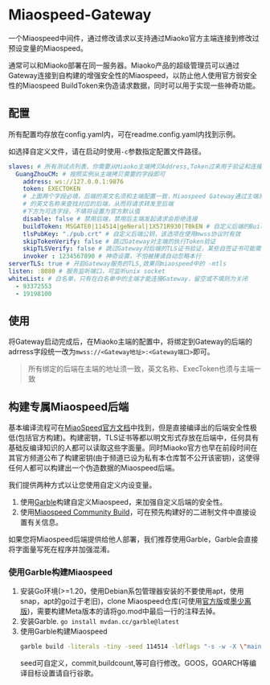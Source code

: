 # Miaospeed-Gateway

一个Miaospeed中间件，通过修改请求以支持通过Miaoko官方主端连接到修改过预设变量的Miaospeed。

通常可以和Miaoko部署在同一服务器。Miaoko产品的超级管理员可以通过Gateway连接到自构建的增强安全性的Miaospeed，以防止他人使用官方弱安全性的Miaospeed BuildToken来伪造请求数据，同时可以用于实现一些神奇功能。

## 配置
所有配置均存放在config.yaml内，可在readme.config.yaml内找到示例。

如选择自定义文件，请在启动时使用`-c`参数指定配置文件路径。

```yaml
slaves: # 所有测试点列表，你需要从Miaoko主端拷贝Address,Token过来用于验证和连接。
  GuangZhouCM: # 按照实例从主端拷贝需要的字段即可
    address: ws://127.0.0.1:9876
    token: EXECTOKEN
    # 上面两个字段必填，后端的英文名须和主端配置一致，Miaospeed Gateway通过主端发起的后端请求中
    # 的英文名称来查找对应的后端，从而将请求转发至后端
    #下方为可选字段，不填将设置为官方默认值
    disable: false # 禁用后端，禁用后主端发起请求会拒绝连接
    buildToken: MSGATE0|114514|geNeral|1X571R930|T0kEN # 自定义后端的Build Token，构建专属后端有利于防止其他后端托管者伪造结果
    tlsPubKey: "./pub.crt" # 自定义后端公钥，该选项在使用mwss协议时有效
    skipTokenVerify: false # 跳过Gateway对主端的执行Token验证
    skipTLSVerify: false # 跳过Gateway对后端的TLS证书验证，某些自签证书可能需要开启
    invoker : 1234567890 # 神奇设置，不怕被揍请自动忽略本行
serverTLS: true # 开启Gateway服务的TLS,效果同miaospeed中的 -mtls
listen: :8080 # 服务监听端口，可监听unix socket
whiteList: # 白名单，只有在白名单中的主端才能连接Gateway，留空或不填则为关闭
  - 93372553
  - 19198100

```
## 使用
将Gateway启动完成后，在Miaoko主端的配置中，将绑定到Gateway的后端的adrress字段统一改为`mwss://<Gateway地址>:<Gateway端口>`即可。
> 所有绑定的后端在主端的地址须一致，英文名称、ExecToken也须与主端一致

 ## 构建专属Miaospeed后端
基本编译流程可在[MiaoSpeed官方文档](https://github.com/miaokobot/miaospeed)中找到，但是直接编译出的后端安全性极低(包括官方构建)。构建密钥，TLS证书等都以明文形式存放在后端中，任何具有基础反编译知识的人都可以读取这些字面量。同时Miaoko官方也早在前段时间在其官方频道公布了构建密钥(由于频道已设为私有本仓库暂不公开该密钥)，这使得任何人都可以构建出一个伪造数据的Miaospeed后端。

我们提供两种方式以让您使用自定义内设变量。

1. 使用[Garble](https://github.com/burrowers/garble)构建自定义Miaospeed，来加强自定义后端的安全性。
2. 使用[Miaospeed Community Build](https://github.com/Paimonhub/miaospeed_community/)，可在预先构建好的二进制文件中直接设置有关信息。

如果您将Miaospeed后端提供给他人部署，我们推荐使用Garble，Garble会直接将字面量写死在程序并加强混淆。

### 使用Garble构建Miaospeed
1. 安装Go环境(>=1.20，使用Debian系包管理器安装的不要使用apt，使用snap，apt的go过于老旧)，clone Miaospeed仓库(可使用[官方版](https://github.com/miaokobot/miaospeed)或[墨少离版](https://github.com/miaokobot/miaospeed))，需要构建Meta版本的请将go.mod中最后一行的注释去掉。
2. 安装Garble. `go install mvdan.cc/garble@latest`
3. 使用Garble构建Miaospeed
   ```bash
   garble build -literals -tiny -seed 114514 -ldflags "-s -w -X \"main.COMMIT=0a0089d5d78a171ef6defc1d17adf23f55e6c680\" -X \"main.BUILDCOUNT=33\" -X \"main.BRAND=MiaoSpeed\" -X \"main.COMPILATIONTIME=1678112713\""
   ```
   seed可自定义，commit,buildcount,等可自行修改。GOOS，GOARCH等编译目标设置请自行谷歌。